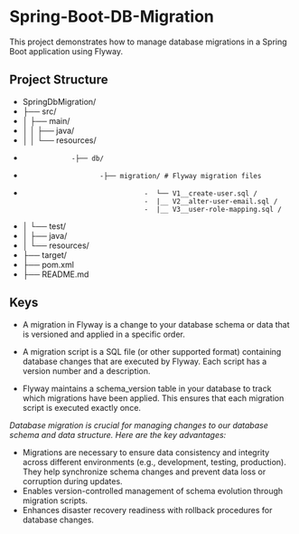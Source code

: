 # Spring-Boot-DB-Migration

This project demonstrates how to manage database migrations in a Spring Boot application using Flyway.

## Project Structure

- SpringDbMigration/
- ├── src/
- │ ├── main/
- │ │ ├── java/
- │ │ └── resources/
-
                  -├── db/
-
                         -├── migration/ # Flyway migration files
-
                                    -  └── V1__create-user.sql / 
                                    -  |__ V2__alter-user-email.sql /
                                    -  |__ V3__user-role-mapping.sql /
- │ └── test/
- │ ├── java/
- │ └── resources/
- ├── target/
- ├── pom.xml
- ├── README.md


## Keys
- A migration in Flyway is a change to your database schema or data that is versioned and applied in a specific order.

- A migration script is a SQL file (or other supported format) containing database changes that are executed by Flyway. Each script has a version number and a description.

- Flyway maintains a schema_version table in your database to track which migrations have been applied. This ensures that each migration script is executed exactly once.

*Database migration is crucial for managing changes to our database schema and data structure. Here are the key advantages:*
- Migrations are necessary to ensure data consistency and integrity across different environments (e.g., development, testing, production). They help synchronize schema changes and prevent data loss or corruption during updates.
- Enables version-controlled management of schema evolution through migration scripts.
- Enhances disaster recovery readiness with rollback procedures for database changes.
